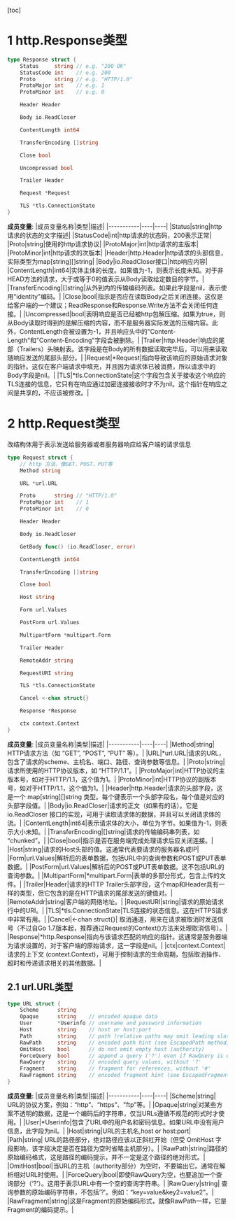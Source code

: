 [toc]

# 1 http.Response类型
```go
type Response struct {
	Status     string // e.g. "200 OK"
	StatusCode int    // e.g. 200
	Proto      string // e.g. "HTTP/1.0"
	ProtoMajor int    // e.g. 1
	ProtoMinor int    // e.g. 0

	Header Header

	Body io.ReadCloser

	ContentLength int64

	TransferEncoding []string

	Close bool

	Uncompressed bool

	Trailer Header

	Request *Request

	TLS *tls.ConnectionState
}
```
**成员变量**:
|成员变量名称|类型|描述|
|-----------|----|----|
|Status|string|http请求的状态的文字描述|
|StatusCode|int|http请求的状态码，200表示正常|
|Proto|string|使用的http请求协议|
|ProtoMajor|int|http请求的主版本|
|ProtoMinor|int|http请求的次版本|
|Header|http.Header|http请求的头部信息，实际类型为map[string][]string|
|Body|io.ReadCloser接口|http响应内容|
|ContentLength|int64|实体主体的长度。如果值为-1，则表示长度未知。对于非HEAD方法的请求，大于或等于0的值表示从Body读取给定数目的字节。|
|TransferEncoding|[]string|从外到内的传输编码列表。如果此字段是nil，表示使用"identity"编码。|
|Close|bool|指示是否应在读取Body之后关闭连接。这仅是给客户端的一个建议；ReadResponse和Response.Write方法不会关闭任何连接。|
|Uncompressed|bool|表明响应是否已经被http包解压缩。如果为true，则从Body读取时得到的是解压缩的内容，而不是服务器实际发送的压缩内容。此外，ContentLength会被设置为-1，并且响应头中的"Content-Length"和"Content-Encoding"字段会被删除。|
|Trailer|http.Header|响应的尾部（Trailers）头映射表。该字段是在Body的所有数据读取完毕后，可以用来读取随响应发送的尾部头部分。|
|Request|*Request|指向导致该响应的原始请求对象的指针。这仅在客户端请求中填充，并且因为请求体已被消费，所以请求中的Body字段是nil。|
|TLS|*tls.ConnectionState|这个字段包含关于接收这个响应的TLS连接的信息，它只有在响应通过加密连接接收时才不为nil。这个指针在响应之间是共享的，不应该被修改。|

# 2 http.Request类型
改结构体用于表示发送给服务器或者服务器响应给客户端的请求信息
```go
type Request struct {
	// http 方法，像GET、POST、PUT等
	Method string

	URL *url.URL

	Proto      string // "HTTP/1.0"
	ProtoMajor int    // 1
	ProtoMinor int    // 0

	Header Header

	Body io.ReadCloser

	GetBody func() (io.ReadCloser, error)

	ContentLength int64

	TransferEncoding []string

	Close bool

	Host string

	Form url.Values

	PostForm url.Values

	MultipartForm *multipart.Form

	Trailer Header

	RemoteAddr string

	RequestURI string

	TLS *tls.ConnectionState

	Cancel <-chan struct{}

	Response *Response

	ctx context.Context
}
```

**成员变量**:
|成员变量名称|类型|描述|
|-----------|----|----|
|Method|string| HTTP请求方法（如 “GET”, “POST”, “PUT” 等）。|
|URL|*url.URL|请求的URL，包含了请求的scheme、主机名、端口、路径、查询参数等信息。|
|Proto|string|请求所使用的HTTP协议版本，如 “HTTP/1.1”。|
|ProtoMajor|int|HTTP协议的主版本号，如对于HTTP/1.1，这个值为1。|
|ProtoMinor|int|HTTP协议的副版本号，如对于HTTP/1.1，这个值为1。|
|Header|http.Header|请求的头部字段，这是一个 map[string][]string 类型。每个键表示一个头部字段名，每个值是对应的头部字段值。|
|Body|io.ReadCloser|请求的正文（如果有的话）。它是 io.ReadCloser 接口的实现，可用于读取请求体的数据，并且可以关闭请求体的流。|
|ContentLength|int64|表示请求体的大小，单位为字节。如果值为-1，则表示大小未知。|
|TransferEncoding|[]string|请求的传输编码串列表，如 “chunked”。|
|Close|bool|指示是否在服务端完成处理请求后应关闭连接。|
|Host|string|请求的Host头部的值。这通常代表要请求的服务器名或IP|
|Form|url.Values|解析后的表单数据，包括URL中的查询参数和POST或PUT表单数据。|
|PostForm|url.Values|解析后的POST或PUT表单数据。这不包括URL的查询参数。|
|MultipartForm|*multipart.Form|表单的多部分形式，包含上传的文件。|
|Trailer|Header|请求的HTTP Trailer头部字段，这个map和Header具有一样的类型，但它包含的是在HTTP请求的尾部发送的键值对。|
|RemoteAddr|string|客户端的网络地址。|
|RequestURI|string|请求的原始请求行中的URI。|
|TLS|*tls.ConnectionState|TLS连接的状态信息。这在HTTPS请求中非常有用。|
|Cancel|<-chan struct{}| 取消通道，用来在请求被取消时发送信号（不过自Go 1.7版本起，推荐通过Request的Context()方法来处理取消信号）。|
|Response|*http.Response|指向与该请求匹配的响应的指针。这通常是服务器端为请求设置的，对于客户端的原始请求，这一字段是nil。|
|ctx|context.Context|请求的上下文 (context.Context)，可用于控制请求的生命周期，包括取消操作、超时和传递请求相关的其他数据。|

## 2.1 url.URL类型
```go
type URL struct {
	Scheme      string
	Opaque      string    // encoded opaque data
	User        *Userinfo // username and password information
	Host        string    // host or host:port
	Path        string    // path (relative paths may omit leading slash)
	RawPath     string    // encoded path hint (see EscapedPath method)
	OmitHost    bool      // do not emit empty host (authority)
	ForceQuery  bool      // append a query ('?') even if RawQuery is empty
	RawQuery    string    // encoded query values, without '?'
	Fragment    string    // fragment for references, without '#'
	RawFragment string    // encoded fragment hint (see EscapedFragment method)
}
```

**成员变量**:
|成员变量名称|类型|描述|
|-----------|----|----|
|Scheme|string| URL的协议方案，例如：“http”、“https”、"ftp"等。|
|Opaque|string|对某些方案不透明的数据，这是一个编码后的字符串，仅当URLs遵循不规范的形式时才使用。|
|User|*Userinfo|包含了URL中的用户名和密码信息。如果URL中没有用户信息，此字段为nil。|
|Host|string|URL的主机名,host or host:port|
|Path|string| URL的路径部分，绝对路径应该以正斜杠开始（但受 OmitHost 字段影响，该字段决定是否在路径为空时省略主机部分）。|
|RawPath|string|路径的原始编码格式，这是路径的编码提示，并不一定是这个路径的绝对形式。|
|OmitHost|bool|当URL的主机（authority部分）为空时，不要输出它。通常在解析相对URL时使用。|
|ForceQuery|bool|即使RawQuery为空，也要追加一个查询部分（‘?’）。这用于表示URL中有一个空的查询字符串。|
|RawQuery|string| 查询参数的原始编码字符串，不包括’?'。例如：“key=value&key2=value2”。|
|RawFragment|string|这是Fragment的原始编码形式，就像RawPath一样，它是Fragment的编码提示。|
